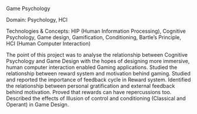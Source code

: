 Game Psychology

Domain: Psychology, HCI

Technologies & Concepts: HIP (Human Information Processing), Cognitive Psychology, Game design, Gamification, Conditioning, Bartle’s Principle, HCI (Human Computer Interaction)

The point of this project was to analyse the relationship between Cognitive Psychology and Game Design with the hopes of designing more immersive, human computer interaction enabled Gaming applications. 
Studied the relationship between reward system and motivation behind gaming.
Studied and reported the importance of feedback cycle in Reward system.
Identified the relationship between personal gratification and external feedback behind motivation.
Proved that rewards can have repercussions too.
Described the effects of Illusion of control and conditioning (Classical and Operant) in Game Design.
